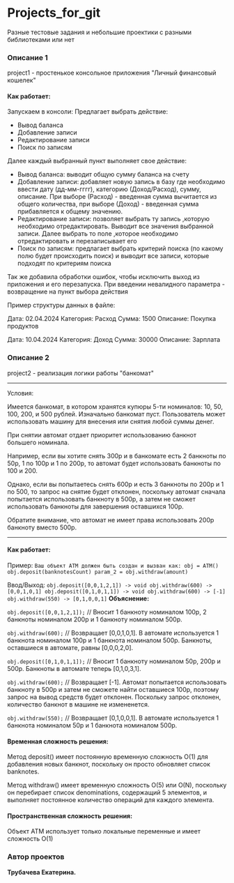 # Projects_for_git
Разные тестовые задания и небольшие проектики с разными библиотеками или нет



### Описание 1
project1 - простенькое консольное приложения "Личный финансовый кошелек"

#### Как работает:

Запускаем в консоли:
    Предлагает выбрать действие:

*   Вывод баланса
*   Добавление записи
*   Редактирование записи
*   Поиск по записям
 
Далее каждый выбранный пункт выполняет свое действие:

*   Вывод баланса: выводит общую сумму баланса на счету
*   Добавление записи: добавляет новую запись в базу где необходимо ввести дату (дд-мм-гггг), категорию (Доход/Расход), сумму, описание.
    При выборе (Расход) - введенная сумма вычитается из общего количества, при выборе (Доход) - введенная сумма прибавляется к общему значению.
*   Редактирование записи: позволяет выбрать ту запись ,которую необходимо отредактировать. Выводит все значения выбранной записи. Далее выбрать то поле ,которое необходимо отредактировать и перезаписывает его
*   Поиск по записям: предлагает выбрать критерий поиска (по какому полю будет происходить поиск) и выводит все записи, которые подходят по критериям поиска

Так же добавила обработки ошибок, чтобы исключить выход из приложения и его перезапуска.
При введении невалидного параметра - возвращение на пункт выбора действия

Пример структуры данных в файле:

Дата: 02.04.2024
Категория: Расход
Сумма: 1500
Описание: Покупка продуктов

Дата: 10.04.2024
Категория: Доход
Сумма: 30000
Описание: Зарплата


### Описание 2
project2 - реализация логики работы  "банкомат"

***
Условия:

Имеется банкомат, в котором хранятся купюры 5-ти номиналов: 10, 50, 100, 200, и 500 рублей. Изначально банкомат пуст. Пользователь может использовать машину для внесения или снятия любой суммы денег.

При снятии автомат отдает приоритет использованию банкнот большего номинала.

Например, если вы хотите снять 300р и в банкомате есть 2 банкноты по 50р, 1 по 100р и 1 по 200р, то автомат будет использовать банкноты по 100 и 200.

Однако, если вы попытаетесь снять 600р и есть 3 банкноты по 200р и 1 по 500, то запрос на снятие будет отклонен, поскольку автомат сначала попытается использовать банкноту в 500р, а затем не сможет использовать банкноты для завершения оставшихся 100р. 

Обратите внимание, что автомат не имеет права использовать 200р банкноту вместо 500р.
***

#### Как работает:

Пример:
`
Ваш объект ATM должен быть создан и вызван как:
obj = ATM()
obj.deposit(banknotesCount)
param_2 = obj.withdraw(amount)
`

Ввод/Выход:
`
obj.deposit([0,0,1,2,1]) -> void
obj.withdraw(600) -> [0,0,1,0,1]
obj.deposit([0,1,0,1,1]) -> void
obj.withdraw(600) -> [-1]
obj.withdraw(550) -> [0,1,0,0,1]
`
**Объяснение:**

`obj.deposit([0,0,1,2,1]);` // Вносит 1 банкноту номиналом 100р, 2 банкноты номиналом 200р и 1 банкноту номиналом 500р.

`obj.withdraw(600);` // Возвращает [0,0,1,0,1]. В автомате используется 1 банкнота номиналом 100р и 1 банкнота номиналом 500р. Банкноты, оставшиеся в автомате, равны [0,0,0,2,0].

`obj.deposit([0,1,0,1,1]);` // Вносит 1 банкноту номиналом 50р, 200р и 500р. Банкноты в автомате теперь [0,1,0,3,1].

`obj.withdraw(600);` // Возвращает [-1]. Автомат попытается использовать банкноту в 500р и затем не сможете найти оставшиеся 100р, поэтому запрос на вывод средств будет отклонен. Поскольку запрос отклонен, количество банкнот в машине не измененется.

`obj.withdraw(550);` // Возвращает [0,1,0,0,1]. В автомате используется 1 банкнота номиналом 50р и 1 банкнота номиналом 500р.

#### Временная сложность решения: ####
Метод deposit() имеет постоянную временную сложность O(1) для добавления новых банкнот, поскольку он просто обновляет список banknotes.

Метод withdraw() имеет временную сложность O(5) или O(N), поскольку он перебирает список denominations, содержащий 5 элементов, и выполняет постоянное количество операций для каждого элемента.

#### Пространственная сложность решения: #### 
Объект ATM использует только локальные переменные и имеет сложность O(1)





### Автор проектов

**Трубачева Екатерина.** 
